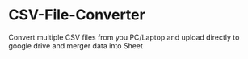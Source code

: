 # CSV-File-Converter
Convert multiple CSV files from you PC/Laptop and upload directly to google drive and merger data into Sheet
